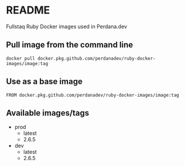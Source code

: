 # README

Fullstaq Ruby Docker images used in Perdana.dev

## Pull image from the command line

```
docker pull docker.pkg.github.com/perdanadev/ruby-docker-images/image:tag
```

## Use as a base image

```
FROM docker.pkg.github.com/perdanadev/ruby-docker-images/image:tag
```

## Available images/tags

- prod
  - latest
  - 2.6.5
- dev
  - latest
  - 2.6.5

